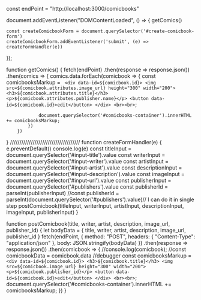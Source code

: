 
const endPoint = "http://localhost:3000/comicbooks"

document.addEventListener("DOMContentLoaded", () => {
    getComics()

    const createComicbookForm = document.querySelector('#create-comicbook-form')
    createComicbookForm.addEventListener('submit', (e) => createFormHandler(e))
});

function getComics() {
    fetch(endPoint)
        .then(response => response.json())
        .then(comics => {
            comics.data.forEach(comicbook => {
                const comicbooksMarkup = `
          <div data-id=${comicbook.id}>
            <img src=${comicbook.attributes.image_url} height="300" width="200">
            <h3>${comicbook.attributes.title}</h3>
            <p>${comicbook.attributes.publisher.name}</p>
            <button data-id=${comicbook.id}>edit</button>
          </div>
          <br><br>`;

                document.querySelector('#comicbooks-container').innerHTML += comicbooksMarkup;
            })
        })
}
/////////////////////////////////////
function createFormHandler(e) {
    e.preventDefault()
    console.log(e)
    const titleInput = document.querySelector('#input-title').value
    const writerInput = document.querySelector('#input-writer').value
    const artistInput = document.querySelector('#input-artist').value
    const descriptionInput = document.querySelector('#input-description').value
    const imageInput = document.querySelector('#input-url').value
    const publisherInput = document.querySelector('#publishers').value
    const publisherId = parseInt(publisherInput)
        //const publisherId = parseInt(document.querySelector('#publishers').value)// I can do it in single step
    postComicbook(titleInput, writerInput, artistInput, descriptionInput, imageInput, publisherInput)
}

function postComicbook(title, writer, artist, description, image_url, publisher_id) {
    let bodyData = { title, writer, artist, description, image_url, publisher_id }
    fetch(endPoint, {
            method: "POST",
            headers: { "Content-Type": "application/json" },
            body: JSON.stringify(bodyData)
        })
        .then(response => response.json())
        .then(comicbook => {
            //console.log(comicbook);
            //const comicbookData = comicbook.data
            //debugger
            const comicbooksMarkup = `
            <div data-id=${comicbook.id}>
            <h3>${comicbook.title}</h3>
            <img src=${comicbook.image_url} height="300" width="200">
            <p>${comicbook.publisher_id}</p>
            <button data-id=${comicbook.id}>edit</button>
            </div>
             <br><br>`;
            document.querySelector('#comicbooks-container').innerHTML += comicbooksMarkup;
        })
}
